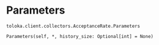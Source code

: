 # Parameters
`toloka.client.collectors.AcceptanceRate.Parameters`

```
Parameters(self, *, history_size: Optional[int] = None)
```

